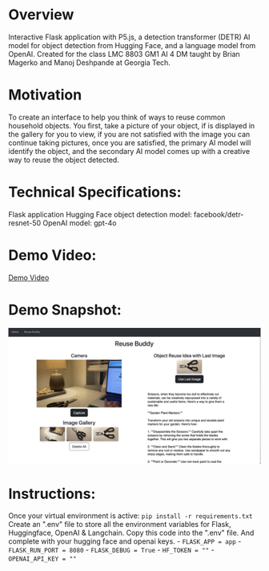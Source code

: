# Overview
Interactive Flask application with P5.js, a detection transformer (DETR) AI model for object detection from Hugging Face, and a language model from OpenAI. Created for the class LMC 8803 GM1 AI 4 DM taught by Brian Magerko and Manoj Deshpande at Georgia Tech.

# Motivation
To create an interface to help you think of ways to reuse common household objects. You first, take a picture of your object, if is displayed in the gallery for you to view, if you are not satisfied with the image you can continue taking pictures, once you are satisfied, the primary AI model will identify the object, and the secondary AI model comes up with a creative way to reuse the object detected.

# Technical Specifications: 
Flask application
Hugging Face object detection model: facebook/detr-resnet-50 
OpenAI model: gpt-4o

# Demo Video: 
[Demo Video](https://youtu.be/xU3obn9Bo_I)

# Demo Snapshot: 
![Demo Snapshot](/static/imgs/demo_snapshot.png)

# Instructions: 
Once your virtual environment is active: `pip install -r requirements.txt`
Create an ".env" file to store all the environment variables for Flask, Huggingface, OpenAI & Langchain. Copy this code into the ".env" file. And complete with your hugging face and openai keys.
    - `FLASK_APP = app`
    - `FLASK_RUN_PORT = 8080`
    - `FLASK_DEBUG = True`
    - `HF_TOKEN = ""`
    - `OPENAI_API_KEY = ""`